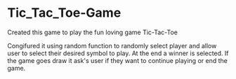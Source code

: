 # Tic_Tac_Toe-Game

Created this game to play the fun loving game Tic-Tac-Toe

Congifured it using random function to randomly select player and allow user to select their desired symbol to play.
At the end a winner is selected. 
If the game goes draw it ask's user if they want to continue playing or end the game.

